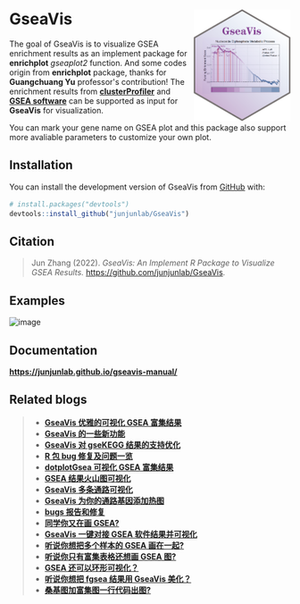 
# GseaVis <img src="man/gseaVis-logo.png" align="right" height="200" />

<!-- badges: start -->

The goal of GseaVis is to visualize GSEA enrichment results as an implement package for **enrichplot** _gseaplot2_ function. And some codes origin from **enrichplot** package, thanks for **Guangchuang Yu** professor's contribution! The enrichment results from [**clusterProfiler**](https://github.com/YuLab-SMU/clusterProfiler) and [**GSEA software**](http://www.gsea-msigdb.org/gsea/index.jsp) can be supported as input for **GseaVis** for visualization.

You can mark your gene name on GSEA plot and this package also support more avaliable parameters to customize your own plot.

<!-- badges: end -->

## Installation

You can install the development version of GseaVis from [GitHub](https://github.com/) with:

``` r
# install.packages("devtools")
devtools::install_github("junjunlab/GseaVis")
```

## Citation

> Jun Zhang (2022). *GseaVis: An Implement R Package to Visualize GSEA Results.*  https://github.com/junjunlab/GseaVis.

## Examples

![image](https://user-images.githubusercontent.com/64965509/198213474-43775942-1a40-4603-b1f8-2c2b0f2778e7.png)

## Documentation

**https://junjunlab.github.io/gseavis-manual/**

## Related blogs

> - [**GseaVis 优雅的可视化 GSEA 富集结果**](https://mp.weixin.qq.com/s?__biz=MzkyMTI1MTYxNA==&mid=2247501276&idx=1&sn=dce53570ae507affd283ade6bf13e635&chksm=c184ffadf6f376bb877733ac98f1bae3dbe3d1f1e019d9dc044e976dfc0f4197d6df832ea074&token=503374955&lang=zh_CN#rd)
> - [**GseaVis 的一些新功能**](https://mp.weixin.qq.com/s?__biz=MzkyMTI1MTYxNA==&mid=2247503821&idx=1&sn=452994f7744ef4ae9b0a84cfc82be016&chksm=c184f5bcf6f37caa2b30f5994e63ccf451f16e1f9e75db5131bc6004b3d0d91db048a44a0434&token=503374955&lang=zh_CN#rd)
> - [**GseaVis 对 gseKEGG 结果的支持优化**](https://mp.weixin.qq.com/s?__biz=MzkyMTI1MTYxNA==&mid=2247504498&idx=1&sn=9397b6e0ba0142e73df648bb86486003&chksm=c184e803f6f36115ccaf03dc792886a8cc5ea27e7b6c6e78282c022ad57bc73a7ee00d60d0e7&token=503374955&lang=zh_CN#rd)
> - [**R 包 bug 修复及问题一览**](https://mp.weixin.qq.com/s?__biz=MzkyMTI1MTYxNA==&mid=2247506202&idx=1&sn=e0e464ea398b5f53660109dc1bb82ea5&chksm=c184e36bf6f36a7d86509fd6a691c8e421b9143867664f0c18b5b010d558f4f37eccd2992aa9&token=503374955&lang=zh_CN#rd)
> - [**dotplotGsea 可视化 GSEA 富集结果**](https://mp.weixin.qq.com/s?__biz=MzkyMTI1MTYxNA==&mid=2247506271&idx=1&sn=74c8eabda17915d1931bc6fec7e054f2&chksm=c184e32ef6f36a38974b53c7586a00d192753e691be0ce09cfe501e4ea493ec1c2bbfbce25bc&token=503374955&lang=zh_CN#rd)
> - [**GSEA 结果火山图可视化**](https://mp.weixin.qq.com/s?__biz=MzkyMTI1MTYxNA==&mid=2247506419&idx=1&sn=f9ad91a426fc6ef1f6fe7e5ce0343845&chksm=c184e382f6f36a94c5ac6cdd662eb69ef6736d778c64635ada874d6f512f5cd91935047cfd72&token=503374955&lang=zh_CN#rd)
> - [**GseaVis 多条通路可视化**](https://mp.weixin.qq.com/s?__biz=MzkyMTI1MTYxNA==&mid=2247506468&idx=1&sn=784d933d674ebaa7eb47cc02597a8437&chksm=c184e055f6f3694356c618a07299d6215c1a87521bab4553b2b34938ae7799d1bd9927306fa2&token=503374955&lang=zh_CN#rd)
> - [**GseaVis 为你的通路基因添加热图**](https://mp.weixin.qq.com/s?__biz=MzkyMTI1MTYxNA==&mid=2247506582&idx=1&sn=24994c3eb73d5c30d5c56ae4894151a6&chksm=c184e0e7f6f369f151009e47e59a0ddbb7727dcd4dce8503f8fe861f1cf08103439b791a3eec&token=503374955&lang=zh_CN#rd)
> - [**bugs 报告和修复**](https://mp.weixin.qq.com/s?__biz=MzkyMTI1MTYxNA==&mid=2247507735&idx=1&sn=d8236c12a07beecc5d6c181b196a9a78&chksm=c184e566f6f36c7072f382be27259127b4fa9c0b1228c891f5cfc35869861b3d9b8f6e9b0824&token=139164705&lang=zh_CN#rd)
> - [**同学你又在画 GSEA?**](https://mp.weixin.qq.com/s?__biz=MzkyMTI1MTYxNA==&mid=2247507943&idx=1&sn=2dc950650892f93a53eb1ef9abab6555&chksm=c184e596f6f36c8073acb3b614897062249c9b51c3aff4657dc9156670a9ff7a99df78dc7787&token=495330596&lang=zh_CN#rd)
> - [**GseaVis 一键对接 GSEA 软件结果并可视化**](https://mp.weixin.qq.com/s?__biz=MzkyMTI1MTYxNA==&mid=2247508126&idx=1&sn=99fb4220166f8865762a6c2eb495ebe4&chksm=c1849aeff6f313f98b412186a5139e72ebb147f1899c00e7919899be6849f604667d987a1090&token=1432898004&lang=zh_CN#rd)
> - [**听说你想把多个样本的 GSEA 画在一起?**](https://mp.weixin.qq.com/s?__biz=MzkyMTI1MTYxNA==&mid=2247509949&idx=1&sn=712115d6aba5e45c19da2905308cfe3b&chksm=c1849dccf6f314da0d6af67f840410256c03d7bcefe5a576bc7babe46422bdf61c8cc44b81b2&token=353110902&lang=zh_CN#rd)
> - [**听说你只有富集表格还想画 GSEA 图?**](https://mp.weixin.qq.com/s?__biz=MzkyMTI1MTYxNA==&mid=2247512646&idx=1&sn=d9241b243771dcb355c74fd1a7f9431c&chksm=c1848837f6f301216f9d4c06659f01814b54994b552b5f15d9df9c5b227f417288a7cd4061e6&token=1853819831&lang=zh_CN#rd)
> - [**GSEA 还可以环形可视化？**](https://mp.weixin.qq.com/s?__biz=MzkyMTI1MTYxNA==&mid=2247514139&idx=1&sn=eae730e19b0ba2fa1f90dfb3ac10c582&chksm=c184826af6f30b7caa9d07c496d8237d44e01c9440bea1d0ac8b73846871a05e178392d0c2dc&token=1396583615&lang=zh_CN#rd)
> - [**听说你想把 fgsea 结果用 GseaVis 美化？**](https://mp.weixin.qq.com/s?__biz=MzkyMTI1MTYxNA==&mid=2247514164&idx=1&sn=0b7278817ff0a773cdfd89d3e373576f&chksm=c1848245f6f30b53b8ed7138363e72ec8a882d34f454a463a7ce79b840153c91712045ef1f97&token=1396583615&lang=zh_CN#rd)
> - [**桑基图加富集图一行代码出图?**](https://mp.weixin.qq.com/s?__biz=MzkyMTI1MTYxNA==&mid=2247513953&idx=1&sn=7c9eb4545986fa9187cdd66cae8b1456&chksm=c1848d10f6f30406d0bc3a86b3aa0150eb7191aea24bc4b9e366e0c04bc0be13a0a382253dfa&token=96515316&lang=zh_CN#rd)
